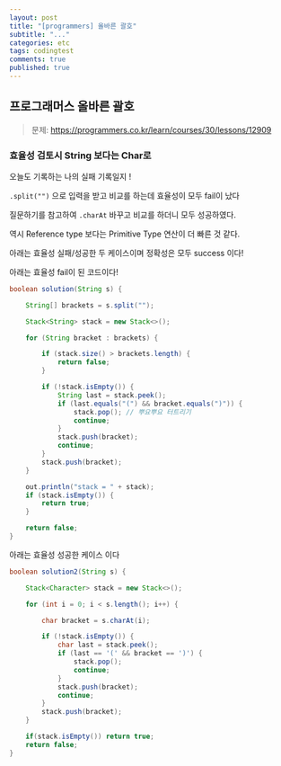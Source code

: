 ```yaml
---
layout: post
title: "[programmers] 올바른 괄호"
subtitle: "..."
categories: etc
tags: codingtest
comments: true
published: true
---
```


## 프로그래머스 올바른 괄호

> 문제: https://programmers.co.kr/learn/courses/30/lessons/12909

### 효율성 검토시 String 보다는 Char로

오늘도 기록하는 나의 실패 기록일지 !

`.split("")` 으로 입력을 받고 비교를 하는데 효율성이 모두 fail이 났다

질문하기를 참고하여 `.charAt` 바꾸고 비교를 하더니 모두 성공하였다.

역시 Reference type 보다는 Primitive Type 연산이 더 빠른 것 같다.

아래는 효율성 실패/성공한 두 케이스이며 정확성은 모두 success 이다!

아래는 효율성 fail이 된 코드이다!

```java
boolean solution(String s) {

    String[] brackets = s.split("");

    Stack<String> stack = new Stack<>();

    for (String bracket : brackets) {

        if (stack.size() > brackets.length) {
            return false;
        }

        if (!stack.isEmpty()) {
            String last = stack.peek();
            if (last.equals("(") && bracket.equals(")")) {
                stack.pop(); // 뿌요뿌요 터트리기
                continue;
            }
            stack.push(bracket);
            continue;
        }
        stack.push(bracket);
    }

    out.println("stack = " + stack);
    if (stack.isEmpty()) {
        return true;
    }

    return false;
}
```

아래는 효율성 성공한 케이스 이다

```java
boolean solution2(String s) {

    Stack<Character> stack = new Stack<>();

    for (int i = 0; i < s.length(); i++) {

        char bracket = s.charAt(i);

        if (!stack.isEmpty()) {
            char last = stack.peek();
            if (last == '(' && bracket == ')') {
                stack.pop();
                continue;
            }
            stack.push(bracket);
            continue;
        }
        stack.push(bracket);
    }

    if(stack.isEmpty()) return true;
    return false;
}
```
